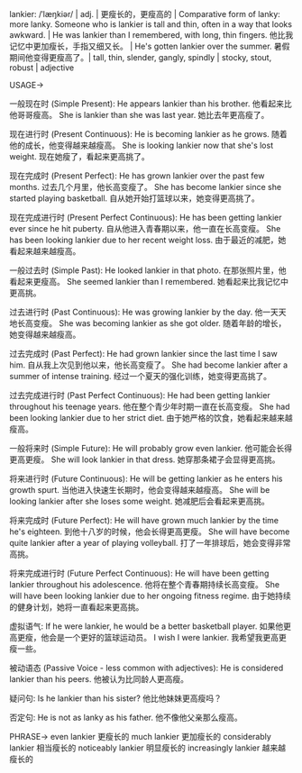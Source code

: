 lankier: /ˈlæŋkiər/ | adj. | 更瘦长的，更瘦高的 | Comparative form of lanky: more lanky.  Someone who is lankier is tall and thin, often in a way that looks awkward. | He was lankier than I remembered, with long, thin fingers. 他比我记忆中更加瘦长，手指又细又长。 |  He's gotten lankier over the summer.  暑假期间他变得更瘦高了。|  tall, thin, slender, gangly, spindly | stocky, stout, robust | adjective

USAGE->

一般现在时 (Simple Present):
He appears lankier than his brother. 他看起来比他哥哥瘦高。
She is lankier than she was last year. 她比去年更高瘦了。

现在进行时 (Present Continuous):
He is becoming lankier as he grows. 随着他的成长，他变得越来越瘦高。
She is looking lankier now that she's lost weight. 现在她瘦了，看起来更高挑了。

现在完成时 (Present Perfect):
He has grown lankier over the past few months. 过去几个月里，他长高变瘦了。
She has become lankier since she started playing basketball. 自从她开始打篮球以来，她变得更高挑了。


现在完成进行时 (Present Perfect Continuous):
He has been getting lankier ever since he hit puberty.  自从他进入青春期以来，他一直在长高变瘦。
She has been looking lankier due to her recent weight loss. 由于最近的减肥，她看起来越来越瘦高。


一般过去时 (Simple Past):
He looked lankier in that photo.  在那张照片里，他看起来更瘦高。
She seemed lankier than I remembered. 她看起来比我记忆中更高挑。

过去进行时 (Past Continuous):
He was growing lankier by the day. 他一天天地长高变瘦。
She was becoming lankier as she got older. 随着年龄的增长，她变得越来越瘦高。


过去完成时 (Past Perfect):
He had grown lankier since the last time I saw him. 自从我上次见到他以来，他长高变瘦了。
She had become lankier after a summer of intense training.  经过一个夏天的强化训练，她变得更高挑了。


过去完成进行时 (Past Perfect Continuous):
He had been getting lankier throughout his teenage years. 他在整个青少年时期一直在长高变瘦。
She had been looking lankier due to her strict diet. 由于她严格的饮食，她看起来越来越瘦高。


一般将来时 (Simple Future):
He will probably grow even lankier. 他可能会长得更高更瘦。
She will look lankier in that dress. 她穿那条裙子会显得更高挑。


将来进行时 (Future Continuous):
He will be getting lankier as he enters his growth spurt.  当他进入快速生长期时，他会变得越来越瘦高。
She will be looking lankier after she loses some weight.  她减肥后会看起来更高挑。


将来完成时 (Future Perfect):
He will have grown much lankier by the time he's eighteen. 到他十八岁的时候，他会长得更高更瘦。
She will have become quite lankier after a year of playing volleyball.  打了一年排球后，她会变得非常高挑。


将来完成进行时 (Future Perfect Continuous):
He will have been getting lankier throughout his adolescence. 他将在整个青春期持续长高变瘦。
She will have been looking lankier due to her ongoing fitness regime.  由于她持续的健身计划，她将一直看起来更高挑。


虚拟语气:
If he were lankier, he would be a better basketball player. 如果他更高更瘦，他会是一个更好的篮球运动员。
I wish I were lankier. 我希望我更高更瘦一些。

被动语态 (Passive Voice - less common with adjectives):
He is considered lankier than his peers. 他被认为比同龄人更高瘦。

疑问句:
Is he lankier than his sister? 他比他妹妹更高瘦吗？

否定句:
He is not as lanky as his father. 他不像他父亲那么瘦高。


PHRASE->
even lankier 更瘦长的
much lankier  更加瘦长的
considerably lankier  相当瘦长的
noticeably lankier  明显瘦长的
increasingly lankier  越来越瘦长的
